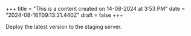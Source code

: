 +++
title = "This is a content created on 14-08-2024 at 3:53 PM"
date = "2024-08-16T09:13:21.440Z"
draft = false
+++

  Deploy the latest version to the staging server.
        